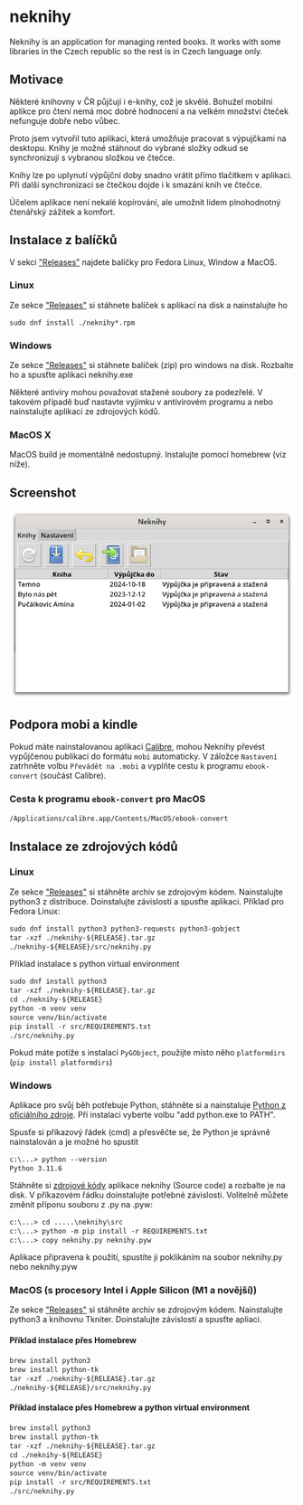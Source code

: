 # neknihy
Neknihy is an application for managing rented books.
It works with some libraries in the Czech republic
so the rest is in Czech language only.

## Motivace

Některé knihovny v ČR půjčují i e-knihy, což je skvělé. Bohužel
mobilní aplikce pro čtení nemá moc dobré hodnocení a na velkém
množství čteček nefunguje dobře nebo vůbec.

Proto jsem vytvořil tuto aplikaci, která umožňuje pracovat
s výpujčkami na desktopu. Knihy je možné stáhnout do vybrané
složky odkud se synchronizují s vybranou složkou ve čtečce.

Knihy lze po uplynutí výpůjční doby snadno vrátit přímo tlačítkem
v aplikaci. Při další synchronizaci se čtečkou dojde i k smazání
knih ve čtečce.

Účelem aplikace není nekalé kopírování, ale umožnit
lidem plnohodnotný čtenářský zážitek a komfort.

## Instalace z balíčků

V sekci ["Releases"](https://github.com/thalman/neknihy/releases)
najdete balíčky pro Fedora Linux, Window a MacOS.

### Linux

Ze sekce ["Releases"](https://github.com/thalman/neknihy/releases)
si stáhnete balíček s aplikací na disk a nainstalujte ho

    sudo dnf install ./neknihy*.rpm

### Windows

Ze sekce ["Releases"](https://github.com/thalman/neknihy/releases)
si stáhnete balíček (zip) pro windows na disk. Rozbalte ho a spusťte
aplikaci neknihy.exe

Některé antiviry mohou považovat stažené soubory za podezřelé.
V takovém případě buď nastavte vyjímku v antivirovém programu a nebo
nainstalujte aplikaci ze zdrojových kódů.

### MacOS X

MacOS build je momentálně nedostupný. Instalujte pomocí homebrew (viz níže).

## Screenshot

![mainwindow](contrib/screenshot.png "Screenshot")

## Podpora mobi a kindle

Pokud máte nainstalovanou aplikaci [Calibre](https://calibre-ebook.com/),
mohou Neknihy převést vypůjčenou publikaci do formátu `mobi` automaticky.
V záložce `Nastavení` zatrhněte volbu `Převádět na .mobi` a vyplňte cestu
k programu `ebook-convert` (součást Calibre).

### Cesta k programu `ebook-convert` pro MacOS

    /Applications/calibre.app/Contents/MacOS/ebook-convert

## Instalace ze zdrojových kódů

### Linux

Ze sekce ["Releases"](https://github.com/thalman/neknihy/releases)
si stáhněte archiv se zdrojovým kódem. Nainstalujte python3 z distribuce.
Doinstalujte závislosti a spusťte aplikaci. Příklad pro Fedora Linux:

    sudo dnf install python3 python3-requests python3-gobject
    tar -xzf ./neknihy-${RELEASE}.tar.gz
    ./neknihy-${RELEASE}/src/neknihy.py

Příklad instalace s python virtual environment

    sudo dnf install python3
    tar -xzf ./neknihy-${RELEASE}.tar.gz
    cd ./neknihy-${RELEASE}
    python -m venv venv
    source venv/bin/activate
    pip install -r src/REQUIREMENTS.txt
    ./src/neknihy.py

Pokud máte potíže s instalací `PyGObject`, použijte místo něho
`platformdirs` (`pip install platformdirs`)

### Windows

Aplikace pro svůj běh potřebuje Python, stáhněte si a nainstaluje
[Python z oficiálního zdroje](https://www.python.org/downloads/windows/).
Při instalaci vyberte volbu "add python.exe to PATH".

Spusťe si příkazový řádek (cmd) a přesvěčte se, že Python je správně
nainstalován a je možné ho spustit

    c:\...> python --version
    Python 3.11.6

Stáhněte si [zdrojové kódy](https://github.com/thalman/neknihy/releases)
aplikace neknihy (Source code) a rozbalte je na disk. V příkazovém
řádku doinstalujte potřebné závislosti. Volitelně můžete změnit příponu
souboru z .py na .pyw:

    c:\...> cd .....\neknihy\src
    c:\...> python -m pip install -r REQUIREMENTS.txt
    c:\...> copy neknihy.py neknihy.pyw

Aplikace připravena k použití, spustíte ji poklikáním na soubor neknihy.py nebo
neknihy.pyw

### MacOS (s procesory Intel i Apple Silicon (M1 a novější))

Ze sekce ["Releases"](https://github.com/thalman/neknihy/releases)
si stáhněte archiv se zdrojovým kódem. Nainstalujte python3 a knihovnu Tkniter. Doinstalujte závislosti a spusťte apliaci.

#### Příklad instalace přes Homebrew

    brew install python3
    brew install python-tk
    tar -xzf ./neknihy-${RELEASE}.tar.gz
    ./neknihy-${RELEASE}/src/neknihy.py

#### Příklad instalace přes Homebrew a python virtual environment

    brew install python3
    brew install python-tk
    tar -xzf ./neknihy-${RELEASE}.tar.gz
    cd ./neknihy-${RELEASE}
    python -m venv venv
    source venv/bin/activate
    pip install -r src/REQUIREMENTS.txt
    ./src/neknihy.py
